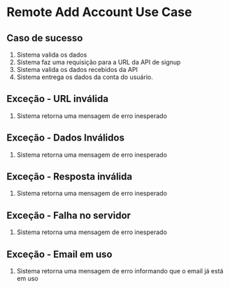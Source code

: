 # Remote Add Account Use Case

## Caso de sucesso
1. Sistema valida os dados
2. Sistema faz uma requisição para a URL da API de signup
3. Sistema valida os dados recebidos da API
4. Sistema entrega os dados da conta do usuário.


## Exceção - URL inválida
1. Sistema retorna uma mensagem de erro inesperado

## Exceção - Dados Inválidos
1. Sistema retorna uma mensagem de erro inesperado

## Exceção - Resposta inválida
1. Sistema retorna uma mensagem de erro inesperado

## Exceção - Falha no servidor
1. Sistema retorna uma mensagem de erro inesperado

## Exceção - Email em uso
1. Sistema retorna uma mensagem de erro informando que o email já está em uso

